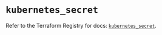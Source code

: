 # `kubernetes_secret`

Refer to the Terraform Registry for docs: [`kubernetes_secret`](https://registry.terraform.io/providers/hashicorp/kubernetes/2.35.1/docs/resources/secret).
